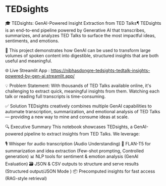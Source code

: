 # TEDsights
🎓 TEDsights: GenAI-Powered Insight Extraction from TED Talks¶
TEDsights is an end-to-end pipeline powered by Generative AI that transcribes, summarizes, and analyzes TED Talks to surface the most impactful ideas, sentiments, and emotions.

🎯 This project demonstrates how GenAI can be used to transform large volumes of spoken content into digestible, structured insights that are both useful and meaningful.

🌐 Live Streamlit App : https://nibhasdongre-tedsights-tedtalk-insights-powered-by-gen-ai.streamlit.app/

💡 Problem Statement:
With thousands of TED Talks available online, it's challenging to extract quick, meaningful insights from them. Watching each talk or reading full transcripts is time-consuming.

✅ Solution
TEDsights creatively combines multiple GenAI capabilities to automate transcription, summarization, and emotional analysis of TED Talks — providing a new way to mine and consume ideas at scale.

🔍 Executive Summary
This notebook showcases TEDsights, a GenAI-powered pipeline to extract insights from TED Talks. We leverage:

🎙️ Whisper for audio transcription (Audio Understanding)
🧠 FLAN-T5 for summarization and idea extraction (Few-shot prompting, Controlled generation)
📊 NLP tools for sentiment & emotion analysis (GenAI Evaluation)
🗃️ JSON & CSV outputs to structure and serve results (Structured output/JSON Mode )
📦 Precomputed insights for fast access (RAG-style retrieval)



